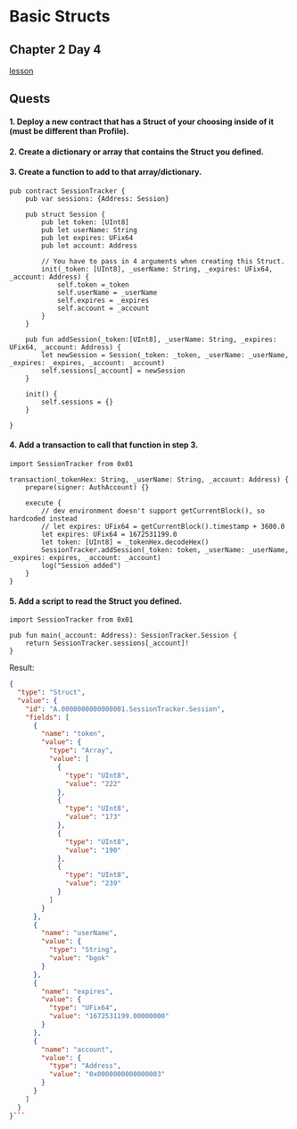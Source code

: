 # Basic Structs
## Chapter 2 Day 4

[lesson](https://github.com/emerald-dao/beginner-cadence-course/tree/main/chapter2.0/day4)

## Quests
#### 1. Deploy a new contract that has a Struct of your choosing inside of it (must be different than Profile).
#### 2. Create a dictionary or array that contains the Struct you defined.
#### 3. Create a function to add to that array/dictionary.
```text
pub contract SessionTracker {
    pub var sessions: {Address: Session}
    
    pub struct Session {
        pub let token: [UInt8]
        pub let userName: String
        pub let expires: UFix64
        pub let account: Address

        // You have to pass in 4 arguments when creating this Struct.
        init(_token: [UInt8], _userName: String, _expires: UFix64, _account: Address) {
            self.token =_token
            self.userName = _userName
            self.expires = _expires
            self.account = _account
        }
    }

    pub fun addSession(_token:[UInt8], _userName: String, _expires: UFix64, _account: Address) {
        let newSession = Session(_token: _token, _userName: _userName, _expires: _expires, _account: _account)
        self.sessions[_account] = newSession
    }

    init() {
        self.sessions = {}
    }

}
```
#### 4. Add a transaction to call that function in step 3.
```text
import SessionTracker from 0x01

transaction(_tokenHex: String, _userName: String, _account: Address) {
    prepare(signer: AuthAccount) {}

    execute {
        // dev environment doesn't support getCurrentBlock(), so hardcoded instead
        // let expires: UFix64 = getCurrentBlock().timestamp + 3600.0
        let expires: UFix64 = 1672531199.0
        let token: [UInt8] = _tokenHex.decodeHex()
        SessionTracker.addSession(_token: token, _userName: _userName, _expires: expires, _account: _account)
        log("Session added")
    }
}
```
#### 5. Add a script to read the Struct you defined.
```text
import SessionTracker from 0x01

pub fun main(_account: Address): SessionTracker.Session {
    return SessionTracker.sessions[_account]!
}
```
Result:
```json
{
  "type": "Struct",
  "value": {
    "id": "A.0000000000000001.SessionTracker.Session",
    "fields": [
      {
        "name": "token",
        "value": {
          "type": "Array",
          "value": [
            {
              "type": "UInt8",
              "value": "222"
            },
            {
              "type": "UInt8",
              "value": "173"
            },
            {
              "type": "UInt8",
              "value": "190"
            },
            {
              "type": "UInt8",
              "value": "239"
            }
          ]
        }
      },
      {
        "name": "userName",
        "value": {
          "type": "String",
          "value": "bgok"
        }
      },
      {
        "name": "expires",
        "value": {
          "type": "UFix64",
          "value": "1672531199.00000000"
        }
      },
      {
        "name": "account",
        "value": {
          "type": "Address",
          "value": "0x0000000000000003"
        }
      }
    ]
  }
}```
